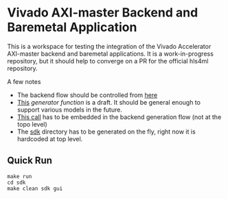 # Vivado AXI-master Backend and Baremetal Application

This is a workspace for testing the integration of the Vivado Accelerator AXI-master backend and baremetal applications. It is a work-in-progress repository, but it should help to converge on a PR for the official hls4ml repository.

A few notes
- The backend flow should be controlled from [here](https://github.com/GiuseppeDiGuglielmo/test-hls4ml-backend/blob/main/test_vivado_accelerator.py#L111-L112)
- [This](https://github.com/GiuseppeDiGuglielmo/test-hls4ml-backend/blob/main/test_vivado_accelerator.py#L119-L161) _generator function_ is a draft. It should be general enough to support various models in the future.
- [This call](https://github.com/GiuseppeDiGuglielmo/test-hls4ml-backend/blob/main/test_vivado_accelerator.py#L163) has to be embedded in the backend generation flow (not at the topo level)
- The [sdk](https://github.com/GiuseppeDiGuglielmo/test-hls4ml-backend/tree/main/sdk) directory has to be generated on the fly, right now it is hardcoded at top level.

## Quick Run
```
make run
cd sdk 
make clean sdk gui
```
